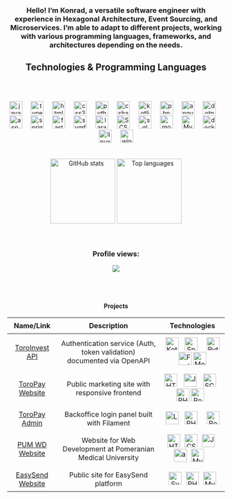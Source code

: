 <div align="center">
  <h3>

Hello! I’m Konrad, a versatile software engineer with experience in Hexagonal Architecture, Event Sourcing, and Microservices. I’m able to adapt to different projects, working with various programming languages, frameworks, and architectures depending on the needs.

## Technologies & Programming Languages
<br><br>
<div align="center" >
   <div>
    <img src="https://cdn.jsdelivr.net/gh/devicons/devicon/icons/javascript/javascript-original.svg" height="30" alt="javascript logo" />
    <img width="12" />
    <img src="https://cdn.jsdelivr.net/gh/devicons/devicon/icons/typescript/typescript-original.svg" height="30" alt="typescript logo" />
    <img width="12" />
    <img src="https://cdn.jsdelivr.net/gh/devicons/devicon/icons/html5/html5-original.svg" height="30" alt="html5 logo" />
    <img width="12" />
    <img src="https://cdn.jsdelivr.net/gh/devicons/devicon/icons/css3/css3-original.svg" height="30" alt="css3 logo" />
    <img width="12" />
    <img src="https://cdn.jsdelivr.net/gh/devicons/devicon/icons/python/python-original.svg" height="30" alt="python logo" />
    <img width="12" />
    <img src="https://cdn.jsdelivr.net/gh/devicons/devicon/icons/csharp/csharp-original.svg" height="30" alt="csharp logo" />
    <img width="12" />
    <img src="https://cdn.jsdelivr.net/gh/devicons/devicon/icons/kotlin/kotlin-original.svg" height="30" alt="kotlin logo" />
    <img width="12" />
    <img src="https://cdn.jsdelivr.net/gh/devicons/devicon/icons/php/php-original.svg" height="30" alt="php logo" />
    <img width="12" />
    <img src="https://cdn.jsdelivr.net/gh/devicons/devicon/icons/angularjs/angularjs-original.svg" height="30" alt="angularjs logo" />
    <img width="12" />
    <img src="https://cdn.jsdelivr.net/gh/devicons/devicon/icons/dotnetcore/dotnetcore-original.svg" height="30" alt="dotnetcore logo" />
    <img width="12" />
    <img src="https://cdn.jsdelivr.net/gh/devicons/devicon/icons/dot-net/dot-net-original.svg" height="30" alt="asp.net mvc logo" />
    <img width="12" />
    <img src="https://cdn.jsdelivr.net/gh/devicons/devicon/icons/spring/spring-original.svg" height="30" alt="spring boot logo" />
    <img width="12" />
    <img src="https://cdn.jsdelivr.net/gh/devicons/devicon/icons/fastapi/fastapi-original.svg" height="30" alt="fastapi logo" />
    <img width="12" />
    <img src="https://cdn.jsdelivr.net/gh/devicons/devicon/icons/symfony/symfony-original.svg" height="30" alt="symfony logo" />
    <img width="12" />
    <img src="https://cdn.jsdelivr.net/gh/devicons/devicon/icons/laravel/laravel-original.svg" height="30" alt="laravel logo" />
    <img width="12" />
    <img src="https://cdn.jsdelivr.net/gh/devicons/devicon/icons/sass/sass-original.svg" height="30" alt="SCSS logo" />
    <img width="12" />
    <img src="https://cdn.jsdelivr.net/gh/devicons/devicon/icons/microsoftsqlserver/microsoftsqlserver-plain.svg" height="30" alt="sql server logo" />
    <img width="12" />
    <img src="https://cdn.jsdelivr.net/gh/devicons/devicon/icons/mongodb/mongodb-original.svg" height="30" alt="mongodb logo" />
    <img width="12" />
    <img src="https://cdn.jsdelivr.net/gh/devicons/devicon/icons/mysql/mysql-original.svg" height="30" alt="MySQL logo" />
    <img width="12" />
    <img src="https://cdn.jsdelivr.net/gh/devicons/devicon/icons/docker/docker-original.svg" height="30" alt="docker logo" />
    <img width="12" />
    <img src="https://cdn.jsdelivr.net/gh/devicons/devicon/icons/linux/linux-original.svg" height="30" alt="linux logo" />
    <img width="12" />
    <img src="https://cdn.jsdelivr.net/gh/devicons/devicon/icons/windows8/windows8-original.svg" height="30" alt="windows logo" />
  </div>
</div>

 </h3>
</div>
<br><br>
<div align="center">
  <img
    src="https://github-readme-stats.vercel.app/api?username=KondzioBondzio&hide_title=true&show_icons=true&include_all_commits=true&count_private=true&theme=dracula"
    height="150"
    alt="GitHub stats" />
  <img
    src="https://github-readme-stats.vercel.app/api/top-langs?username=KondzioBondzio&layout=compact&langs_count=5&theme=dracula"
    height="150"
    alt="Top languages" />
</div>
<br><br>
<div align="center" style="margin: 16px 0;">
  <h3>Profile views:</h3> <img src="https://profile-counter.glitch.me/kondziobondzio/count.svg?"/>
</div>
<br><br>
<div align="center">
  <h4>Projects</h4>
  <table>
    <thead>
      <tr>
        <th style="padding: 8px;">Name/Link</th>
        <th style="padding: 8px;">Description</th>
        <th style="padding: 8px;">Technologies</th>
      </tr>
    </thead>
    <tbody>
      <tr>
        <td align="center" style="padding: 8px;"><a href="https://api-staging.toroinvest.eu/docs" target="_blank">ToroInvest API</a></td>
        <td align="center" style="padding: 8px;">Authentication service (Auth, token validation) documented via OpenAPI</td>
        <td align="center" style="padding: 8px;">
          <img src="https://cdn.jsdelivr.net/gh/devicons/devicon/icons/kotlin/kotlin-original.svg" height="30" alt="Kotlin logo" />
          <img width="6" />
          <img src="https://cdn.jsdelivr.net/gh/devicons/devicon/icons/spring/spring-original.svg" height="30" alt="Spring Boot logo" />
          <img width="12" />
          <img src="https://cdn.jsdelivr.net/gh/devicons/devicon/icons/python/python-original.svg" height="30" alt="Python logo" />
          <img width="6" />
          <img src="https://cdn.jsdelivr.net/gh/devicons/devicon/icons/fastapi/fastapi-original.svg" height="30" alt="FastAPI logo" />
          <img src="https://cdn.jsdelivr.net/gh/devicons/devicon/icons/mongodb/mongodb-original.svg" height="30" alt="MongoDB logo" />
          <img width="6" />
        </td>
      </tr>
      <tr>
        <td align="center" style="padding: 8px;"><a href="https://toropay.eu/" target="_blank">ToroPay Website</a></td>
        <td align="center" style="padding: 8px;">Public marketing site with responsive frontend</td>
        <td align="center" style="padding: 8px;">
          <img src="https://cdn.jsdelivr.net/gh/devicons/devicon/icons/html5/html5-original.svg" height="30" alt="HTML5 logo" />
          <img width="6" />
          <img src="https://cdn.jsdelivr.net/gh/devicons/devicon/icons/javascript/javascript-original.svg" height="30" alt="JavaScript logo" />
          <img width="6" />
          <img src="https://cdn.jsdelivr.net/gh/devicons/devicon/icons/sass/sass-original.svg" height="30" alt="SCSS logo" />
          <img width="6" />
          <img src="https://cdn.jsdelivr.net/gh/devicons/devicon/icons/php/php-original.svg" height="30" alt="PHP logo" />
          <img src="https://cdn.jsdelivr.net/gh/devicons/devicon/icons/postgresql/postgresql-original.svg" height="30" alt="PostgreSQL logo" />
          <img width="6" />
        </td>
      </tr>
      <tr>
        <td align="center" style="padding: 8px;"><a href="https://form.toropay.eu/admin/login" target="_blank">ToroPay Admin</a></td>
        <td align="center" style="padding: 8px;">Backoffice login panel built with Filament</td>
        <td align="center" style="padding: 8px;">
          <img src="https://cdn.jsdelivr.net/gh/devicons/devicon/icons/laravel/laravel-original.svg" height="30" alt="Laravel logo" />
          <img width="6" />
          <img src="https://cdn.jsdelivr.net/gh/devicons/devicon/icons/php/php-original.svg" height="30" alt="PHP logo" />
          <img width="12" />
          <img src="https://cdn.jsdelivr.net/gh/devicons/devicon/icons/postgresql/postgresql-original.svg" height="30" alt="PostgreSQL logo" />
          <img width="6" />
        </td>
      </tr>
         <tr>
        <td align="center" style="padding: 8px;"><a href="https://wd.pum.edu.pl/" target="_blank">PUM WD Website</a></td>
        <td align="center" style="padding: 8px;">Website for Web Development at Pomeranian Medical University</td>
        <td align="center" style="padding: 8px;">
          <img src="https://cdn.jsdelivr.net/gh/devicons/devicon/icons/html5/html5-original.svg" height="30" alt="HTML5 logo" /><img width="6" />
          <img src="https://cdn.jsdelivr.net/gh/devicons/devicon/icons/css3/css3-original.svg" height="30" alt="CSS3 logo" /><img width="6" />
          <img src="https://cdn.jsdelivr.net/gh/devicons/devicon/icons/javascript/javascript-original.svg" height="30" alt="JavaScript logo" /><img width="6" />
          <img src="https://cdn.jsdelivr.net/gh/devicons/devicon/icons/dot-net/dot-net-original.svg" height="30" alt="asp.net mvc logo" /><img width="6" />
          <img src="https://cdn.jsdelivr.net/gh/devicons/devicon/icons/mysql/mysql-original.svg" height="30" alt="MySQL logo" />
          <img width="12" />
        </td>
      </tr>
       <tr>
              <td align="center" style="padding: 8px;"><a href="https://www.easysend.pl/" target="_blank">EasySend Website</a></td>
              <td align="center" style="padding: 8px;">Public site for EasySend platform</td>
              <td align="center" style="padding: 8px;">
                <img src="https://cdn.jsdelivr.net/gh/devicons/devicon/icons/symfony/symfony-original.svg" height="30" alt="Symfony logo" /><img width="6" />
                <img src="https://cdn.jsdelivr.net/gh/devicons/devicon/icons/php/php-original.svg" height="30" alt="PHP logo" /><img width="6" />
                <img src="https://cdn.jsdelivr.net/gh/devicons/devicon/icons/mysql/mysql-original.svg" height="30" alt="MySQL logo" />
              </td>
            </tr>
    </tbody>
  </table>
</div>




